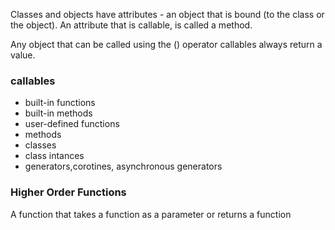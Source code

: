 

Classes and objects have attributes - an object that is bound (to the class or the object). An attribute that is callable, is called a method.

Any object that can be called using the () operator callables always return a value.

### callables
- built-in functions
- built-in methods
- user-defined functions
- methods
- classes
- class intances
- generators,corotines, asynchronous generators

### Higher Order Functions

A function that takes a function as a parameter or returns a function